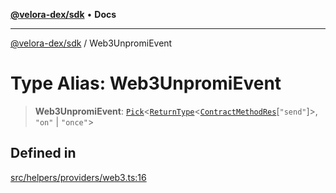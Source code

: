 [**@velora-dex/sdk**](../README.md) • **Docs**

***

[@velora-dex/sdk](../globals.md) / Web3UnpromiEvent

# Type Alias: Web3UnpromiEvent

> **Web3UnpromiEvent**: [`Pick`](../-internal-/type-aliases/Pick.md)\<[`ReturnType`](../-internal-/type-aliases/ReturnType.md)\<[`ContractMethodRes`](../-internal-/type-aliases/ContractMethodRes.md)\[`"send"`\]\>, `"on"` \| `"once"`\>

## Defined in

[src/helpers/providers/web3.ts:16](https://github.com/paraswap/paraswap-sdk/blob/master/src/helpers/providers/web3.ts#L16)
